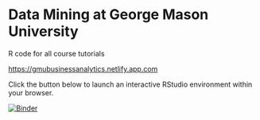 # Data Mining at George Mason University
R code for all course tutorials

<a href = "https://gmubusinessanalytics.netlify.app.com" 
   target = "_blank"> 
 https://gmubusinessanalytics.netlify.app.com
</a>

Click the button below to launch an interactive RStudio environment within your browser. 

[![Binder](https://mybinder.org/badge_logo.svg)](https://mybinder.org/v2/gh/dsvancer/gbus-738-r-tutorials/master?urlpath=rstudio)
